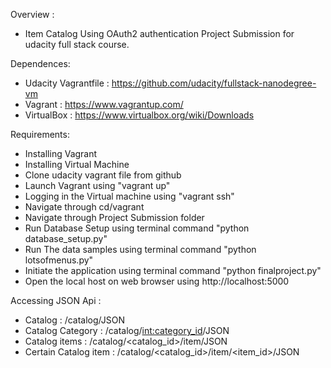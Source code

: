 Overview :
- Item Catalog Using OAuth2 authentication Project Submission for udacity full stack course.

Dependences:
- Udacity Vagrantfile : https://github.com/udacity/fullstack-nanodegree-vm
- Vagrant : https://www.vagrantup.com/
- VirtualBox : https://www.virtualbox.org/wiki/Downloads

Requirements:
- Installing Vagrant
- Installing Virtual Machine
- Clone udacity vagrant file from github
- Launch Vagrant using "vagrant up"
- Logging in the Virtual machine using "vagrant ssh"
- Navigate through cd/vagrant
- Navigate through Project Submission folder
- Run Database Setup using terminal command "python database_setup.py"
- Run The data samples using terminal command "python lotsofmenus.py"
- Initiate the application using terminal command "python finalproject.py"
- Open the local host on web browser using http://localhost:5000

Accessing JSON Api :
- Catalog : /catalog/JSON
- Catalog Category : /catalog/<int:category_id>/JSON
- Catalog items : /catalog/<catalog_id>/item/JSON
- Certain Catalog item : /catalog/<catalog_id>/item/<item_id>/JSON
